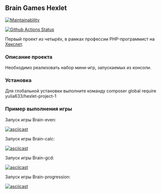 ## Brain Games Hexlet
[![Maintainability](https://api.codeclimate.com/v1/badges/c188db65cefb45fa7153/maintainability)](https://codeclimate.com/github/yulia633/php-project-lvl1/maintainability) 

[![Github Actions Status](https://github.com/hexlet-boilerplates/php-package/workflows/PHP%20CI/badge.svg)](https://github.com/yulia633/php-project-lvl1/actions)

Первый проект из четырёх, в рамках профессии PHP-программист на [Хекслет](https://ru.hexlet.io/professions/php).

### Описание проекта
Необходимо реализовать набор мини-игр, запускаемых из консоли.
### Установка
Для глобальной установки выполните команду composer global require yulia633/hexlet-project-1
### Пример выполнения игры
Запуск игры Brain-even:

[![asciicast](https://asciinema.org/a/9ksqmwOMm30I95G9e4gmqBjy4.svg)](https://asciinema.org/a/9ksqmwOMm30I95G9e4gmqBjy4)

Запуск игры Brain-calc:

[![asciicast](https://asciinema.org/a/Zs4nqQCYaoJGfoGeAaYpR3DA3.svg)](https://asciinema.org/a/Zs4nqQCYaoJGfoGeAaYpR3DA3)

Запуск игры Brain-gcd:

[![asciicast](https://asciinema.org/a/366527.svg)](https://asciinema.org/a/366527)

Запуск игры Brain-progression:

[![asciicast](https://asciinema.org/a/366545.svg)](https://asciinema.org/a/366545)